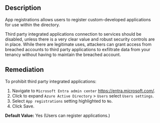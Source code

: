 ## Description

App registrations allows users to register custom-developed applications for use within the directory.

Third party integrated applications connection to services should be disabled, unless there is a very clear value and robust security controls are in place. While there are legitimate uses, attackers can grant access from breached accounts to third party applications to exfiltrate data from your tenancy without having to maintain the breached account.

## Remediation

To prohibit third party integrated applications:

1. Navigate to `Microsoft Entra admin center` https://entra.microsoft.com/.
2. Click to expand `Azure Active Directory` > `Users` select `Users settings`.
3. Select `App registrations` setting highlighted to `No`.
4. Click Save.

**Default Value:** Yes (Users can register applications.)
